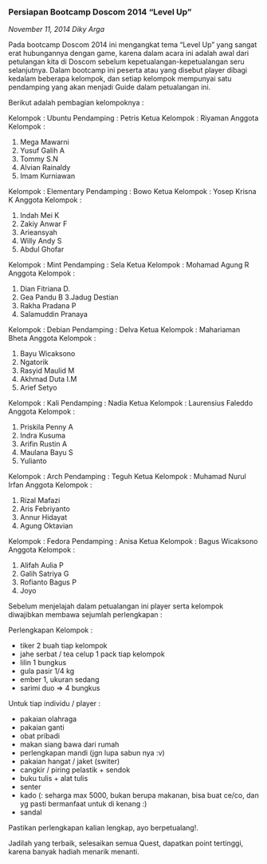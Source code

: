 ### **Persiapan Bootcamp Doscom 2014 “Level Up”**
_November 11, 2014 Diky Arga_

Pada bootcamp Doscom 2014 ini mengangkat tema “Level Up” yang sangat erat hubungannya dengan game, karena dalam acara ini adalah awal dari petulangan kita di Doscom sebelum kepetualangan-kepetualangan seru selanjutnya. Dalam bootcamp ini peserta atau yang disebut player dibagi kedalam beberapa kelompok, dan setiap kelompok mempunyai satu pendamping yang akan menjadi Guide dalam petualangan ini.

Berikut adalah pembagian kelompoknya :

Kelompok : Ubuntu
Pendamping : Petris
Ketua Kelompok : Riyaman
Anggota Kelompok :
1. Mega Mawarni
2. Yusuf Galih A
3. Tommy S.N
4. Alvian Rainaldy
5. Imam Kurniawan

Kelompok : Elementary
Pendamping : Bowo
Ketua Kelompok : Yosep Krisna K
Anggota Kelompok :
1. Indah Mei K
2. Zakiy Anwar F
3. Arieansyah
4. Willy Andy S
5. Abdul Ghofar

Kelompok : Mint
Pendamping : Sela
Ketua Kelompok : Mohamad Agung R
Anggota Kelompok :
1. Dian Fitriana D.
2. Gea Pandu B
3.Jadug Destian
4. Rakha Pradana P
5. Salamuddin Pranaya

Kelompok : Debian
Pendamping : Delva
Ketua Kelompok : Mahariaman Bheta
Anggota Kelompok :
1. Bayu Wicaksono
2. Ngatorik
3. Rasyid Maulid M
4. Akhmad Duta I.M
5. Arief Setyo

Kelompok : Kali
Pendamping : Nadia
Ketua Kelompok : Laurensius Faleddo
Anggota Kelompok :
1. Priskila Penny A
2. Indra Kusuma
3. Arifin Rustin A
4. Maulana Bayu S
5. Yulianto

Kelompok : Arch
Pendamping : Teguh
Ketua Kelompok : Muhamad Nurul Irfan
Anggota Kelompok :
1. Rizal Mafazi
2. Aris Febriyanto
3. Annur Hidayat
4. Agung Oktavian

Kelompok : Fedora
Pendamping : Anisa
Ketua Kelompok : Bagus Wicaksono
Anggota Kelompok :
1. Alifah Aulia P
2. Galih Satriya G
3. Rofianto Bagus P
4. Joyo

Sebelum menjelajah dalam petualangan ini player serta kelompok diwajibkan membawa sejumlah perlengkapan :

Perlengkapan Kelompok :

* tiker 2 buah tiap kelompok
* jahe serbat / tea celup 1 pack tiap kelompok
* lilin 1 bungkus
* gula pasir 1/4 kg
* ember 1, ukuran sedang
* sarimi duo => 4 bungkus

Untuk tiap individu / player :

* pakaian olahraga
* pakaian ganti
* obat pribadi
* makan siang bawa dari rumah
* perlengkapan mandi (jgn lupa sabun nya :v)
* pakaian hangat / jaket (switer)
* cangkir / piring pelastik + sendok
* buku tulis + alat tulis
* senter
* kado (: seharga max 5000, bukan berupa makanan, bisa buat ce/co, dan yg pasti bermanfaat untuk di kenang :)
* sandal

Pastikan perlengkapan kalian lengkap, ayo berpetualang!.

Jadilah yang terbaik, selesaikan semua Quest, dapatkan point tertinggi, karena banyak hadiah menarik menanti.